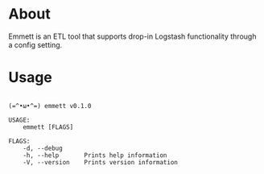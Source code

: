 # About

Emmett is an ETL tool that supports drop-in Logstash functionality through a config setting.

# Usage

```

(=^•ω•^=) emmett v0.1.0

USAGE:
    emmett [FLAGS]

FLAGS:
    -d, --debug
    -h, --help       Prints help information
    -V, --version    Prints version information

```